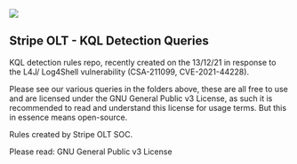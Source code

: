 ![](https://stripeolt.com/wp-content/uploads/stripeolt.svg) 
## Stripe OLT - KQL Detection Queries
KQL detection rules repo, recently created on the 13/12/21 in response to the L4J/ Log4Shell vulnerability (CSA-211099, CVE-2021-44228). 

Please see our various queries in the folders above, these are all free to use and are licensed under the GNU General Public v3 License, as such it is recommended to read and understand this license for usage terms. But this in essence means open-source.

Rules created by Stripe OLT SOC.

Please read: GNU General Public v3 License
